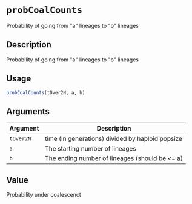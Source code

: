 # `probCoalCounts`

Probability of going from "a" lineages to "b" lineages


## Description

Probability of going from "a" lineages to "b" lineages


## Usage

```r
probCoalCounts(tOver2N, a, b)
```


## Arguments

Argument      |Description
------------- |----------------
`tOver2N`     |     time (in generations) divided by haploid popsize
`a`     |     The starting number of lineages
`b`     |     The ending number of lineages (should be <= a)


## Value

Probability under coalescenct
